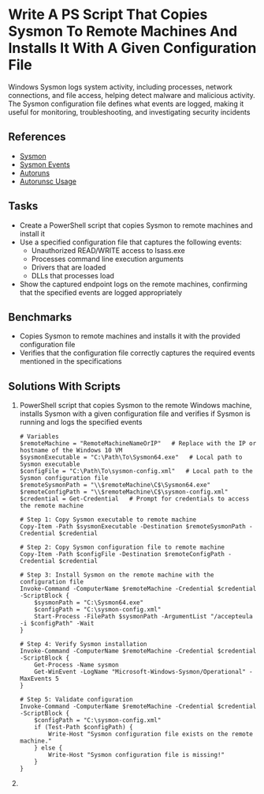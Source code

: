 # Write A PS Script That Copies Sysmon To Remote Machines And Installs It With A Given Configuration File
Windows Sysmon logs system activity, including processes, network connections, and file access, helping detect malware and malicious activity. The Sysmon configuration file defines what events are logged, making it useful for monitoring, troubleshooting, and investigating security incidents

## References
- [Sysmon](https://learn.microsoft.com/en-us/sysinternals/downloads/sysmon)
- [Sysmon Events](https://learn.microsoft.com/en-us/sysinternals/downloads/sysmon#events)
- [Autoruns](https://learn.microsoft.com/en-us/sysinternals/downloads/autoruns)
- [Autorunsc Usage](https://learn.microsoft.com/en-us/sysinternals/downloads/autoruns#autorunsc-usage)

## Tasks
- Create a PowerShell script that copies Sysmon to remote machines and install it
- Use a specified configuration file that captures the following events:
  - Unauthorized READ/WRITE access to lsass.exe
  - Processes command line execution arguments
  - Drivers that are loaded
  - DLLs that processes load
- Show the captured endpoint logs on the remote machines, confirming that the specified events are logged appropriately

## Benchmarks
- Copies Sysmon to remote machines and installs it with the provided configuration file
- Verifies that the configuration file correctly captures the required events mentioned in the specifications

## Solutions With Scripts
1. PowerShell script that copies Sysmon to the remote Windows machine, installs Sysmon with a given configuration file and verifies if Sysmon is running and logs the specified events
   ```
   # Variables
   $remoteMachine = "RemoteMachineNameOrIP"   # Replace with the IP or hostname of the Windows 10 VM
   $sysmonExecutable = "C:\Path\To\Sysmon64.exe"   # Local path to Sysmon executable
   $configFile = "C:\Path\To\sysmon-config.xml"   # Local path to the Sysmon configuration file
   $remoteSysmonPath = "\\$remoteMachine\C$\Sysmon64.exe"
   $remoteConfigPath = "\\$remoteMachine\C$\sysmon-config.xml"
   $credential = Get-Credential   # Prompt for credentials to access the remote machine
   
   # Step 1: Copy Sysmon executable to remote machine
   Copy-Item -Path $sysmonExecutable -Destination $remoteSysmonPath -Credential $credential
   
   # Step 2: Copy Sysmon configuration file to remote machine
   Copy-Item -Path $configFile -Destination $remoteConfigPath -Credential $credential
   
   # Step 3: Install Sysmon on the remote machine with the configuration file
   Invoke-Command -ComputerName $remoteMachine -Credential $credential -ScriptBlock {
       $sysmonPath = "C:\Sysmon64.exe"
       $configPath = "C:\sysmon-config.xml"
       Start-Process -FilePath $sysmonPath -ArgumentList "/accepteula -i $configPath" -Wait
   }
  
   # Step 4: Verify Sysmon installation
   Invoke-Command -ComputerName $remoteMachine -Credential $credential -ScriptBlock {
       Get-Process -Name sysmon
       Get-WinEvent -LogName "Microsoft-Windows-Sysmon/Operational" -MaxEvents 5
   }
   
   # Step 5: Validate configuration
   Invoke-Command -ComputerName $remoteMachine -Credential $credential -ScriptBlock {
       $configPath = "C:\sysmon-config.xml"
       if (Test-Path $configPath) {
           Write-Host "Sysmon configuration file exists on the remote machine."
       } else {
           Write-Host "Sysmon configuration file is missing!"
       }
   }
   ```
2. 
